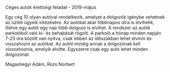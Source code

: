 Céges autók érettségi feladat - 2019-május

Egy cég 10 olyan autóval rendelkezik, amelyet a dolgozók igénybe vehetnek az üzleti ügyeik intézésére. Az autókat akár többnapos útra is elvihetik, illetve egy autót egy nap több dolgozó is elvihet. A rendszer az autók parkolóból való ki- és behajtását rögzíti. A parkoló a hónap minden  napján  7-23  óra  között  van  nyitva,  csak  ebben  az  időszakban  lehet  elvinni  és visszahozni az autókat. Az autót mindig annak a dolgozónak kell visszahoznia, amelyik elvitte. Egyszerre csak egy autó lehet minden dolgozónál.

Magashegyi Ádám, Rozs Norbert